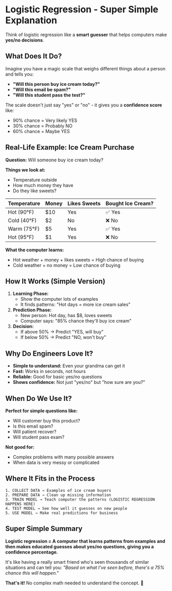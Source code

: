 # Logistic Regression - Super Simple Explanation

Think of logistic regression like a **smart guesser** that helps computers make **yes/no decisions**.

## What Does It Do?

Imagine you have a magic scale that weighs different things about a person and tells you:

- **"Will this person buy ice cream today?"**
- **"Will this email be spam?"**
- **"Will this student pass the test?"**

The scale doesn't just say "yes" or "no" - it gives you a **confidence score** like:

- 90% chance = Very likely YES
- 30% chance = Probably NO
- 60% chance = Maybe YES


## Real-Life Example: Ice Cream Purchase

**Question:** Will someone buy ice cream today?

**Things we look at:**

- Temperature outside
- How much money they have
- Do they like sweets?

| Temperature | Money | Likes Sweets | Bought Ice Cream? |
| :-- | :-- | :-- | :-- |
| Hot (90°F) | \$10 | Yes | ✅ Yes |
| Cold (40°F) | \$2 | No | ❌ No |
| Warm (75°F) | \$5 | Yes | ✅ Yes |
| Hot (95°F) | \$1 | Yes | ❌ No |

**What the computer learns:**

- Hot weather + money + likes sweets = High chance of buying
- Cold weather + no money = Low chance of buying


## How It Works (Simple Version)

1. **Learning Phase:**
    - Show the computer lots of examples
    - It finds patterns: "Hot days = more ice cream sales"
2. **Prediction Phase:**
    - New person: Hot day, has \$8, loves sweets
    - Computer says: "85% chance they'll buy ice cream"
3. **Decision:**
    - If above 50% → Predict "YES, will buy"
    - If below 50% → Predict "NO, won't buy"

## Why Do Engineers Love It?

- **Simple to understand:** Even your grandma can get it
- **Fast:** Works in seconds, not hours
- **Reliable:** Good for basic yes/no questions
- **Shows confidence:** Not just "yes/no" but "how sure are you?"


## When Do We Use It?

**Perfect for simple questions like:**

- Will customer buy this product?
- Is this email spam?
- Will patient recover?
- Will student pass exam?

**Not good for:**

- Complex problems with many possible answers
- When data is very messy or complicated


## Where It Fits in the Process

```
1. COLLECT DATA → Examples of ice cream buyers
2. PREPARE DATA → Clean up missing information  
3. TRAIN MODEL → Teach computer the patterns (LOGISTIC REGRESSION HAPPENS HERE)
4. TEST MODEL → See how well it guesses on new people
5. USE MODEL → Make real predictions for business
```


## Super Simple Summary

**Logistic regression = A computer that learns patterns from examples and then makes educated guesses about yes/no questions, giving you a confidence percentage.**

It's like having a really smart friend who's seen thousands of similar situations and can tell you: *"Based on what I've seen before, there's a 75% chance this will happen."*

**That's it!** No complex math needed to understand the concept. 🎯

